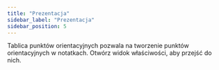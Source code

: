 ```yaml
---
title: "Prezentacja"
sidebar_label: "Prezentacja"
sidebar_position: 5
---
```


Tablica punktów orientacyjnych pozwala na tworzenie punktów orientacyjnych w notatkach. Otwórz widok właściwości, aby przejść do nich.
